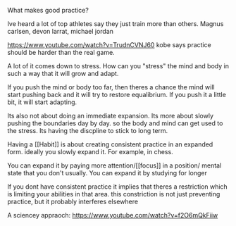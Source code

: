 What makes good practice?

Ive heard a lot of top athletes say they just train more than others.
Magnus carlsen, devon larrat, michael jordan

https://www.youtube.com/watch?v=TrudnCVNJ60
kobe says practice should be harder than the real game.

A lot of it comes down to stress. How can you "stress" the mind and body in such a way that it will grow and adapt.

If you push the mind or body too far, then theres a chance the mind will start pushing back and it will try to restore equalibrium.
If you push it a little bit, it will start adapting.

Its also not about doing an immediate expansion. Its more about slowly pushing the boundaries day by day. so the body and mind can get used to the stress.
Its having the discpline to stick to long term.

Having a [[Habit]] is about creating consistent practice in an expanded form.
ideally you slowly expand it. For example, in chess. 

You can expand it by paying more attention/[[focus]] in a position/ mental state that you don't usually. 
You can expand it by studying for longer



If you dont have consistent practice it implies that theres a restriction which is limiting your abilities in that area. this constriction is not just preventing practice, but it probably interferes elsewhere

A sciencey appraoch:
https://www.youtube.com/watch?v=f2O6mQkFiiw